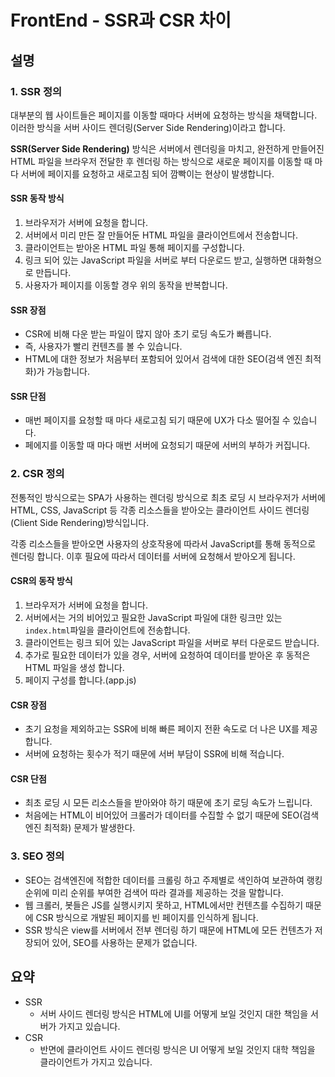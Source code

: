 # FrontEnd - SSR과 CSR 차이

## 설명

### 1. SSR 정의

대부분의 웹 사이트들은 페이지를 이동할 때마다 서버에 요청하는 방식을 채택합니다. 이러한 방식을 서버 사이드 렌더링(Server Side Rendering)이라고 합니다.

**SSR(Server Side Rendering)** 방식은 서버에서 렌더링을 마치고, 완전하게 만들어진 HTML 파일을 브라우저 전달한 후 렌더링 하는 방식으로 새로운 페이지를 이동할 때 마다 서버에 페이지를 요청하고 새로고침 되어 깜빡이는 현상이 발생합니다.

#### SSR 동작 방식

1. 브라우저가 서버에 요청을 합니다.
2. 서버에서 미리 만든 잘 만들어둔 HTML 파일을 클라이언트에서 전송합니다.
3. 클라이언트는 받아온 HTML 파일 통해 페이지를 구성합니다.
4. 링크 되어 있는 JavaScript 파일을 서버로 부터 다운로드 받고, 실행하면 대화형으로 만듭니다.
5. 사용자가 페이지를 이동할 경우 위의 동작을 반복합니다.

#### SSR 장점

- CSR에 비해 다운 받는 파일이 많지 않아 초기 로딩 속도가 빠릅니다.
- 즉, 사용자가 빨리 컨텐츠를 볼 수 있습니다.
- HTML에 대한 정보가 처음부터 포함되어 있어서 검색에 대한 SEO(검색 엔진 최적화)가 가능합니다.

#### SSR 단점

- 매번 페이지를 요청할 때 마다 새로고침 되기 때문에 UX가 다소 떨어질 수 있습니다.
- 페에지를 이동할 때 마다 매번 서버에 요청되기 때문에 서버의 부하가 커집니다.

### 2. CSR 정의

전통적인 방식으로는 SPA가 사용하는 렌더링 방식으로 최초 로딩 시 브라우저가 서버에 HTML, CSS, JavaScript 등 각종 리소스들을 받아오는 클라이언트 사이드 렌더링(Client Side Rendering)방식입니다.

각종 리소스들을 받아오면 사용자의 상호작용에 따라서 JavaScript를 통해 동적으로 렌더링 합니다. 이후 필요에 따라서 데이터를 서버에 요청해서 받아오게 됩니다.

#### CSR의 동작 방식

1. 브라우저가 서버에 요청을 합니다.
2. 서버에서는 거의 비어있고 필요한 JavaScript 파일에 대한 링크만 있는 `index.html`파일을 클라이언트에 전송합니다.
3. 클라이언트는 링크 되어 있는 JavaScript 파일을 서버로 부터 다운로드 받습니다.
4. 추가로 필요한 데이터가 있을 경우, 서버에 요청하여 데이터를 받아온 후 동적은 HTML 파일을 생성 합니다.
5. 페이지 구성를 합니다.(app.js)

#### CSR 장점

- 초기 요청을 제외하고는 SSR에 비해 빠른 페이지 전환 속도로 더 나은 UX를 제공합니다.
- 서버에 요청하는 횟수가 적기 때문에 서버 부담이 SSR에 비해 적습니다.
  
#### CSR 단점

- 최초 로딩 시 모든 리소스들을 받아와야 하기 때문에 초기 로딩 속도가 느립니다.
- 처음에는 HTML이 비어있어 크롤러가 데이터를 수집할 수 없기 때문에 SEO(검색 엔진 최적화) 문제가 발생한다.

### 3. SEO 정의

- SEO는 검색엔진에 적합한 데이터를 크롤링 하고 주제별로 색인하여 보관하여 랭킹 순위에 미리 순위를 부여한 검색어 따라 결과를 제공하는 것을 말합니다.
- 웹 크롤러, 봇들은 JS를 실행시키지 못하고, HTML에서만 컨텐츠를 수집하기 때문에 CSR 방식으로 개발된 페이지를 빈 페이지를 인식하게 됩니다.
- SSR 방식은 view를 서버에서 전부 렌더링 하기 때문에 HTML에 모든 컨텐츠가 저장되어 있어, SEO를 사용하는 문제가 없습니다.

## 요약

- SSR
  - 서버 사이드 렌더링 방식은 HTML에 UI를 어떻게 보일 것인지 대한 책임을 서버가 가지고 있습니다.
- CSR
  - 반면에 클라이언트 사이드 렌더링 방식은 UI 어떻게 보일 것인지 대학 책임을 클라이언트가 가지고 있습니다.
